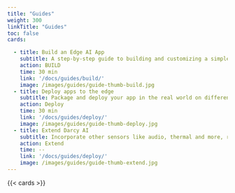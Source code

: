 ```yaml
---
title: "Guides"
weight: 300
linkTitle: "Guides"
toc: false
cards:

  - title: Build an Edge AI App
    subtitle: A step-by-step guide to building and customizing a simple AI app to detect people in the real world.
    action: BUILD
    time: 30 min
    link: '/docs/guides/build/'
    image: /images/guides/guide-thumb-build.jpg
  - title: Deploy apps to the edge
    subtitle: Package and deploy your app in the real world on different edge devices without changing the code.
    action: Deploy
    time: 30 min
    link: '/docs/guides/deploy/'
    image: /images/guides/guide-thumb-deploy.jpg
  - title: Extend Darcy AI
    subtitle: Incorporate other sensors like audio, thermal and more, run your own AI models and push the data anywhere.
    action: Extend
    time: --
    link: '/docs/guides/deploy/'
    image: /images/guides/guide-thumb-extend.jpg
---
```

{{< cards >}}